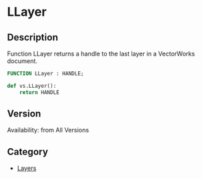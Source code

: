 # LLayer

## Description
Function LLayer returns a handle to the last layer in a VectorWorks document.

```pascal
FUNCTION LLayer : HANDLE;
```

```python
def vs.LLayer():
    return HANDLE
```

## Version
Availability: from All Versions

## Category
* [Layers](../Categories/Layers.md)
